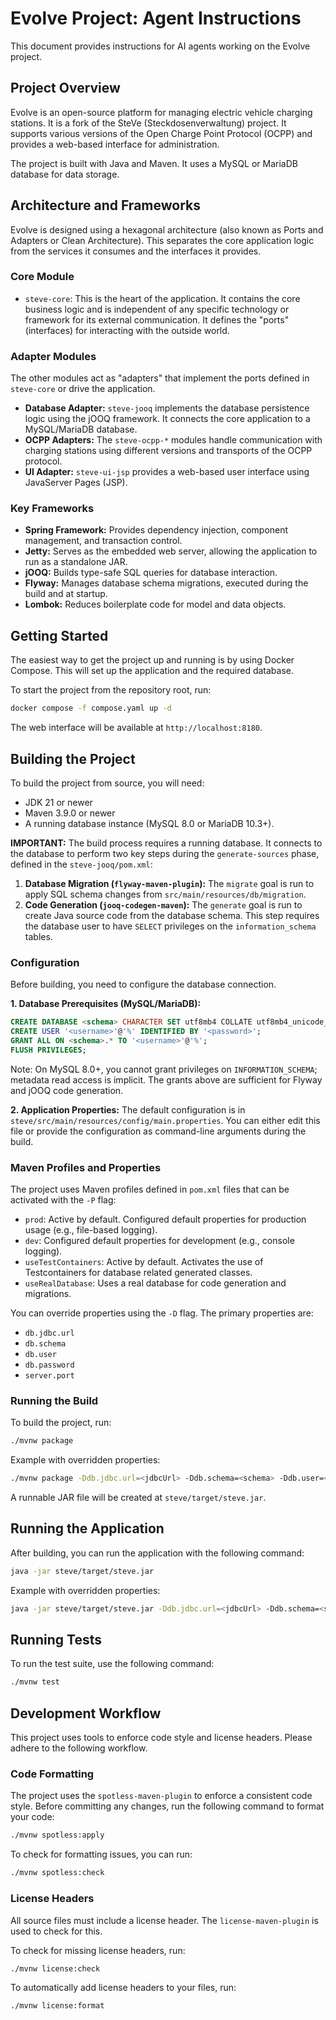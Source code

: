 # Evolve Project: Agent Instructions

This document provides instructions for AI agents working on the Evolve project.

## Project Overview

Evolve is an open-source platform for managing electric vehicle charging stations. It is a fork of the SteVe (Steckdosenverwaltung) project. It supports various versions of the Open Charge Point Protocol (OCPP) and provides a web-based interface for administration.

The project is built with Java and Maven. It uses a MySQL or MariaDB database for data storage.

## Architecture and Frameworks

Evolve is designed using a hexagonal architecture (also known as Ports and Adapters or Clean Architecture). This separates the core application logic from the services it consumes and the interfaces it provides.

### Core Module

-   `steve-core`: This is the heart of the application. It contains the core business logic and is independent of any specific technology or framework for its external communication. It defines the "ports" (interfaces) for interacting with the outside world.

### Adapter Modules

The other modules act as "adapters" that implement the ports defined in `steve-core` or drive the application.

-   **Database Adapter:** `steve-jooq` implements the database persistence logic using the jOOQ framework. It connects the core application to a MySQL/MariaDB database.
-   **OCPP Adapters:** The `steve-ocpp-*` modules handle communication with charging stations using different versions and transports of the OCPP protocol.
-   **UI Adapter:** `steve-ui-jsp` provides a web-based user interface using JavaServer Pages (JSP).

### Key Frameworks

-   **Spring Framework:** Provides dependency injection, component management, and transaction control.
-   **Jetty:** Serves as the embedded web server, allowing the application to run as a standalone JAR.
-   **jOOQ:** Builds type-safe SQL queries for database interaction.
-   **Flyway:** Manages database schema migrations, executed during the build and at startup.
-   **Lombok:** Reduces boilerplate code for model and data objects.

## Getting Started

The easiest way to get the project up and running is by using Docker Compose. This will set up the application and the required database.

To start the project from the repository root, run:
```bash
docker compose -f compose.yaml up -d
```
The web interface will be available at `http://localhost:8180`.

## Building the Project

To build the project from source, you will need:
-   JDK 21 or newer
-   Maven 3.9.0 or newer
-   A running database instance (MySQL 8.0 or MariaDB 10.3+).

**IMPORTANT:** The build process requires a running database. It connects to the database to perform two key steps during the `generate-sources` phase, defined in the `steve-jooq/pom.xml`:

1.  **Database Migration (`flyway-maven-plugin`):** The `migrate` goal is run to apply SQL schema changes from `src/main/resources/db/migration`.
2.  **Code Generation (`jooq-codegen-maven`):** The `generate` goal is run to create Java source code from the database schema. This step requires the database user to have `SELECT` privileges on the `information_schema` tables.

### Configuration

Before building, you need to configure the database connection.

**1. Database Prerequisites (MySQL/MariaDB):**
```sql
CREATE DATABASE <schema> CHARACTER SET utf8mb4 COLLATE utf8mb4_unicode_ci;
CREATE USER '<username>'@'%' IDENTIFIED BY '<password>';
GRANT ALL ON <schema>.* TO '<username>'@'%';
FLUSH PRIVILEGES;
```
Note: On MySQL 8.0+, you cannot grant privileges on `INFORMATION_SCHEMA`; metadata read access is implicit. The grants above are sufficient for Flyway and jOOQ code generation.

**2. Application Properties:**
The default configuration is in `steve/src/main/resources/config/main.properties`. You can either edit this file or provide the configuration as command-line arguments during the build.

### Maven Profiles and Properties

The project uses Maven profiles defined in `pom.xml` files that can be activated with the `-P` flag:
-   `prod`: Active by default. Configured default properties for production usage (e.g., file-based logging).
-   `dev`: Configured default properties for development (e.g., console logging).
-   `useTestContainers`: Active by default. Activates the use of Testcontainers for database related generated classes.
-   `useRealDatabase`: Uses a real database for code generation and migrations.

You can override properties using the `-D` flag. The primary properties are:
-   `db.jdbc.url`
-   `db.schema`
-   `db.user`
-   `db.password`
-   `server.port`

### Running the Build

To build the project, run:
```bash
./mvnw package
```

Example with overridden properties:
```bash
./mvnw package -Ddb.jdbc.url=<jdbcUrl> -Ddb.schema=<schema> -Ddb.user=<username> -Ddb.password=<password>
```

A runnable JAR file will be created at `steve/target/steve.jar`.

## Running the Application

After building, you can run the application with the following command:
```bash
java -jar steve/target/steve.jar
```

Example with overridden properties:
```bash
java -jar steve/target/steve.jar -Ddb.jdbc.url=<jdbcUrl> -Ddb.schema=<schema> -Ddb.user=<username> -Ddb.password=<password>
```

## Running Tests

To run the test suite, use the following command:
```bash
./mvnw test
```

## Development Workflow

This project uses tools to enforce code style and license headers. Please adhere to the following workflow.

### Code Formatting

The project uses the `spotless-maven-plugin` to enforce a consistent code style. Before committing any changes, run the following command to format your code:
```bash
./mvnw spotless:apply
```

To check for formatting issues, you can run:
```bash
./mvnw spotless:check
```

### License Headers

All source files must include a license header. The `license-maven-plugin` is used to check for this.

To check for missing license headers, run:
```bash
./mvnw license:check
```

To automatically add license headers to your files, run:
```bash
./mvnw license:format
```
